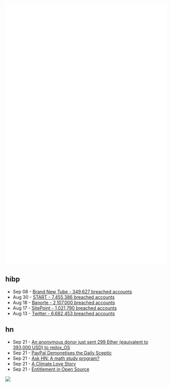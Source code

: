 ![Metrics](https://raw.githubusercontent.com/phixion/phixion/master/metrics.svg)

## hibp

<!--
for https://github.com/phixion/phixion/blob/main/.github/workflows/feeds.yml
-->
<!--START_SECTION:haveibeenpwnd-->
- Sep 08 - [Brand New Tube - 349,627 breached accounts](https://haveibeenpwned.com/PwnedWebsites#BrandNewTube)
- Aug 30 - [START - 7,455,386 breached accounts](https://haveibeenpwned.com/PwnedWebsites#Start)
- Aug 18 - [Banorte - 2,107,000 breached accounts](https://haveibeenpwned.com/PwnedWebsites#Banorte)
- Aug 17 - [SitePoint - 1,021,790 breached accounts](https://haveibeenpwned.com/PwnedWebsites#SitePoint)
- Aug 13 - [Twitter - 6,682,453 breached accounts](https://haveibeenpwned.com/PwnedWebsites#Twitter)
<!--END_SECTION:haveibeenpwnd-->

## hn

<!--
for https://github.com/phixion/phixion/blob/main/.github/workflows/feeds.yml
-->
<!--START_SECTION:hn-->
- Sep 21 - [An anonymous donor just sent 299 Ether (equivalent to 393,000 USD) to redox_OS](https://twitter.com/jeremy_soller/status/1572350419594268673)
- Sep 21 - [PayPal Demonetises the Daily Sceptic](https://dailysceptic.org/2022/09/21/paypal-demonetises-the-daily-sceptic/)
- Sep 21 - [Ask HN: A math study program?](https://news.ycombinator.com/item?id=32923390)
- Sep 21 - [A Climate Love Story](https://dothemath.ucsd.edu/2022/09/a-climate-love-story/)
- Sep 21 - [Entitlement in Open Source](https://mikemcquaid.com/entitlement-in-open-source/)
<!--END_SECTION:hn-->

<!--
for https://yhype.me
-->
![](https://hit.yhype.me/github/profile?user_id=13013670)
